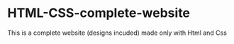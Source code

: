 # HTML-CSS-complete-website
This is a complete website (designs incuded) made only with Html and Css
